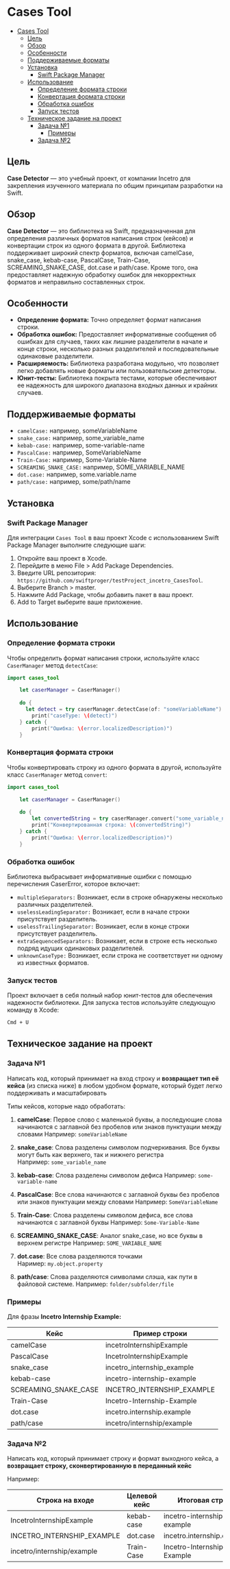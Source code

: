 # Cases Tool

- [Cases Tool](#cases-tool)
  - [Цель](#цель)
  - [Обзор](#обзор)
  - [Особенности](#особенности)
  - [Поддерживаемые форматы](#поддерживаемые-форматы)
  - [Установка](#установка)
    - [Swift Package Manager](#swift-package-manager)
  - [Использование](#использование)
    - [Определение формата строки](#определение-формата-строки)
    - [Конвертация формата строки](#конвертация-формата-строки)
    - [Обработка ошибок](#обработка-ошибок)
    - [Запуск тестов](#запуск-тестов)
  - [Техническое задание на проект](#техническое-задание-на-проект)
    - [Задача №1](#задача-№1)
      - [Примеры](#примеры)
    - [Задача №2](#задача-№2)

## Цель
**Case Detector** — это учебный проект, от компании Incetro для закрепления изученного материала по общим принципам разработки на Swift.

## Обзор
**Case Detector** — это библиотека на Swift, предназначенная для определения различных форматов написания строк (кейсов) и конвертации строк из одного формата в другой. Библиотека поддерживает широкий спектр форматов, включая camelCase, snake_case, kebab-case, PascalCase, Train-Case, SCREAMING_SNAKE_CASE, dot.case и path/case. Кроме того, она предоставляет надежную обработку ошибок для некорректных форматов и неправильно составленных строк.

## Особенности
- **Определение формата:** Точно определяет формат написания строки.
- **Обработка ошибок:** Предоставляет информативные сообщения об ошибках для случаев, таких как лишние разделители в начале и конце строки, несколько разных разделителей и последовательные одинаковые разделители.
- **Расширяемость:** Библиотека разработана модульно, что позволяет легко добавлять новые форматы или пользовательские детекторы.
- **Юнит-тесты:** Библиотека покрыта тестами, которые обеспечивают ее надежность для широкого диапазона входных данных и крайних случаев.

## Поддерживаемые форматы
- `camelCase:` например, someVariableName
- `snake_case:` например, some_variable_name
- `kebab-case:` например, some-variable-name
- `PascalCase:` например, SomeVariableName
- `Train-Case:` например, Some-Variable-Name
- `SCREAMING_SNAKE_CASE:` например, SOME_VARIABLE_NAME
- `dot.case:` например, some.variable.name
- `path/case:` например, some/path/name

## Установка
### Swift Package Manager
Для интеграции `Cases Tool` в ваш проект Xcode с использованием Swift Package Manager выполните следующие шаги:
1. Откройте ваш проект в Xcode.
2. Перейдите в меню File > Add Package Dependencies.
3. Введите URL репозитория: `https://github.com/swiftproger/testProject_incetro_CasesTool`.
4. Выберите Branch > master.
5. Нажмите Add Package, чтобы добавить пакет в ваш проект.
6. Add to Target выберите ваше приложение.

## Использование
### Определение формата строки
Чтобы определить формат написания строки, используйте класс `CaserManager` метод `detectCase`:

```swift
import cases_tool

    let caserManager = CaserManager()
        
    do {
      let detect = try caserManager.detectCase(of: "someVariableName")
        print("caseType: \(detect)")
    } catch {
        print("Ошибка: \(error.localizedDescription)")
    }
```

### Конвертация формата строки
Чтобы конвертировать строку из одного формата в другой, используйте класс `CaserManager` метод `convert`:

```swift
import cases_tool

    let caserManager = CaserManager()
    
    do {
        let convertedString = try caserManager.convert("some_variable_name", to: .camelCase)
        print("Конвертированная строка: \(convertedString)")
    } catch {
        print("Ошибка: \(error.localizedDescription)")
    }
```

### Обработка ошибок

Библиотека выбрасывает информативные ошибки с помощью перечисления CaserError, которое включает:
- `multipleSeparators:` Возникает, если в строке обнаружены несколько различных разделителей.
- `uselessLeadingSeparator:` Возникает, если в начале строки присутствует разделитель.
- `uselessTrailingSeparator:` Возникает, если в конце строки присутствует разделитель.
- `extraSequencedSeparators:` Возникает, если в строке есть несколько подряд идущих одинаковых разделителей.
- `unknownCaseType:` Возникает, если строка не соответствует ни одному из известных форматов.

### Запуск тестов
Проект включает в себя полный набор юнит-тестов для обеспечения надежности библиотеки. Для запуска тестов используйте следующую команду в Xcode:

```bash
Cmd + U
```

## Техническое задание на  проект

### Задача №1

Написать код, который принимает на вход строку и **возвращает тип её кейса** (из списка ниже) в любом удобном формате, который будет легко поддерживать и масштабировать

Типы кейсов, которые надо обработать:

1. **camelCase**: Первое слово с маленькой буквы, а последующие слова начинаются с заглавной без пробелов или знаков пунктуации между словами
    Например: `someVariableName`
    
2. **snake_case**: Слова разделены символом подчеркивания. Все буквы могут быть как верхнего, так и нижнего регистра
    Например: `some_variable_name`
    
3. **kebab-case**: Слова разделены символом дефиса
    Например: `some-variable-name`
    
4. **PascalCase**: Все слова начинаются с заглавной буквы без пробелов или знаков пунктуации между словами 
    Например: `SomeVariableName`
    
5. **Train-Case**: Слова разделены символом дефиса, все слова начинаются с заглавной буквы
    Например: `Some-Variable-Name`

6. **SCREAMING_SNAKE_CASE**: Аналог snake_case, но все буквы в верхнем регистре
    Например: `SOME_VARIABLE_NAME`

7. **dot.case**: Все слова разделяются точками
    Наример: `my.object.property`
    
8. **path/case**: Слова разделяются символами слэша, как пути в файловой системе.
    Например: `folder/subfolder/file`
    

### Примеры

Для фразы **Incetro Internship Example:**

| Кейс | Пример строки |
| --- | --- |
| camelCase | incetroInternshipExample |
| PascalCase | IncetroInternshipExample |
| snake_case | incetro_internship_example |
| kebab-case | incetro-internship-example |
| SCREAMING_SNAKE_CASE | INCETRO_INTERNSHIP_EXAMPLE |
| Train-Case | Incetro-Internship-Example |
| dot.case | incetro.internship.example |
| path/case | incetro/internship/example |


### Задача №2

Написать код, который принимает строку и формат выходного кейса, а **возвращает строку, сконвертированную в переданный кейс**

Например:

| Строка на входе | Целевой кейс | Итоговая строка |
| --- | --- | --- |
| IncetroInternshipExample | kebab-case | incetro-internship-example |
| INCETRO_INTERNSHIP_EXAMPLE | dot.case | incetro.internship.example |
| incetro/internship/example | Train-Case | Incetro-Internship-Example |
